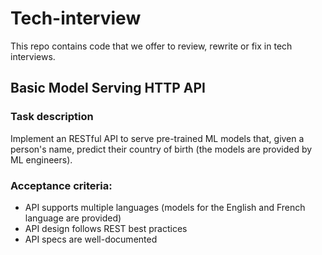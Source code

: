 # Tech-interview

This repo contains code that we offer to review, rewrite or fix in tech interviews.


## Basic Model Serving HTTP API

### Task description


Implement an RESTful API to serve pre-trained ML models that, given a person's name, predict their country of birth (the models are provided by ML engineers).


### Acceptance criteria:

- API supports multiple languages (models for the English and French language are provided)
- API design follows REST best practices
- API specs are well-documented

